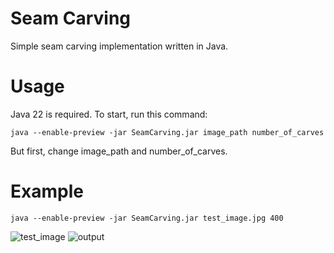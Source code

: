 # Seam Carving
Simple seam carving implementation written in Java.

# Usage
Java 22 is required. To start, run this command:
```
java --enable-preview -jar SeamCarving.jar image_path number_of_carves
```
But first, change image_path and number_of_carves.

# Example
```
java --enable-preview -jar SeamCarving.jar test_image.jpg 400
```
![test_image](https://github.com/badzianga/seam-carving/assets/89800669/198364c2-8d05-47bf-b1ad-999b5b356fb3)
![output](https://github.com/badzianga/seam-carving/assets/89800669/556b071b-bd1e-4cfd-979e-7cdcd297ea23)
